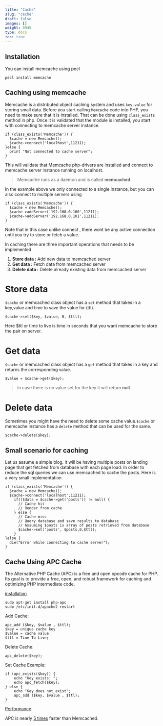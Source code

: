 ```yaml
---
title: "Cache"
slug: "cache"
draft: false
images: []
weight: 9945
type: docs
toc: true
---
```


## Installation

You can install memcache using pecl

    pecl install memcache

## Caching using memcache
Memcache is a distributed object caching system and uses `key-value` for storing small data. Before you start calling `Memcache` code into PHP, you need to make sure that it is installed. That can be done using `class_exists` method in php. Once it is validated that the module is installed, you start with connecting to memcache server instance.

    if (class_exists('Memcache')) {
      $cache = new Memcache();
      $cache->connect('localhost',11211);
    }else {
      print "Not connected to cache server";
    }
This will validate that Memcache php-drivers are installed and connect to memcache server instance running on localhost.

> Memcache runs as a daemon and is called **memcached**

In the example above we only connected to a single instance, but you can also connect to multiple servers using

    if (class_exists('Memcache')) {
      $cache = new Memcache();
      $cache->addServer('192.168.0.100',11211);
      $cache->addServer('192.168.0.101',11211);
    }

Note that in this case unlike connect , there wont be any active connection until you try to store or fetch a value.

In caching there are three important operations that needs to be implemented

 1. **Store data :** Add new data to memcached server
 2. **Get data :** Fetch data from memcached server
 3. **Delete data :** Delete already existing data from memcached server

# Store data
`$cache` or memcached class object has a `set` method that takes in a key,value and time to save the value for (ttl).

    $cache->set($key, $value, 0, $ttl);
Here $ttl or time to live is time in seconds that you want memcache to store the pair on server. 



# Get data

`$cache` or memcached class object has a `get` method that takes in a key and returns the corresponding value.

    $value = $cache->get($key);

>In case there is no value set for the key it will return **null**


# Delete data

Sometimes you might have the need to delete some cache value.`$cache` or memcache instance has a `delete` method that can be used for the same.

    $cache->delete($key);


## Small scenario for caching

Let us assume a simple blog. It will be having multiple posts on landing page that get fetched from database with each page load. In order to reduce the sql queries we can use memcached to cache the posts. Here is a very small implementation


    if (class_exists('Memcache')) {
      $cache = new Memcache();
      $cache->connect('localhost',11211);
        if(($data = $cache->get('posts')) != null) {
          // Cache hit
          // Render from cache
        } else {
          // Cache miss
          // Query database and save results to database
          // Assuming $posts is array of posts retrieved from database
          $cache->set('posts', $posts,0,$ttl);
        }
    }else {
      die("Error while connecting to cache server");
    }



## Cache Using APC Cache
The Alternative PHP Cache (APC) is a free and open opcode cache for PHP. Its goal is to provide a free, open, and robust framework for caching and optimizing PHP intermediate code.

[installation][1] 

    sudo apt-get install php-apc
    sudo /etc/init.d/apache2 restart

Add Cache:

    apc_add ($key, $value , $ttl);
    $key = unique cache key
    $value = cache value
    $ttl = Time To Live;

Delete Cache:
     
    apc_delete($key);

Set  Cache Example:

    if (apc_exists($key)) {
        echo "Key exists: ";
        echo apc_fetch($key);
    } else {
        echo "Key does not exist";
        apc_add ($key, $value , $ttl);
    }

[Performance][2]:

APC is nearly [5 times][3] faster than Memcached.


  [1]: http://php.net/manual/en/apc.installation.php
  [2]: http://stackoverflow.com/questions/1794342/memcache-vs-apc-for-a-single-server-site-data-caching
  [3]: https://www.percona.com/blog/2006/09/27/apc-or-memcached/

